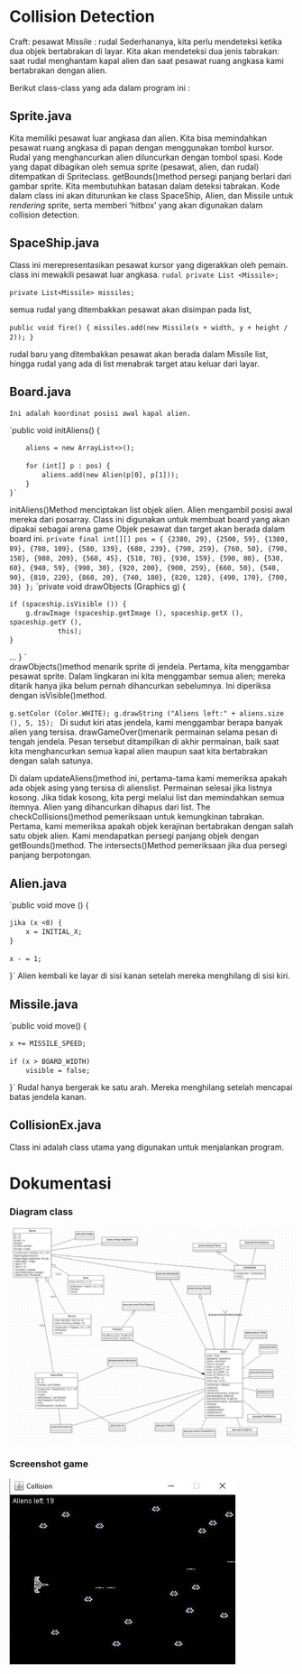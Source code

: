# Collision Detection
Craft: pesawat
Missile : rudal
Sederhananya, kita perlu mendeteksi ketika dua objek bertabrakan di layar.
Kita akan mendeteksi dua jenis tabrakan: saat rudal menghantam kapal alien dan saat pesawat ruang angkasa kami bertabrakan dengan alien.  
  
Berikut class-class yang ada dalam program ini :

## Sprite.java
  
Kita memiliki pesawat luar angkasa dan alien. Kita bisa memindahkan pesawat ruang angkasa di papan dengan menggunakan tombol kursor. Rudal yang menghancurkan alien diluncurkan dengan tombol spasi.
Kode yang dapat dibagikan oleh semua sprite (pesawat, alien, dan rudal) ditempatkan di Spriteclass.
getBounds()method persegi panjang berlari dari gambar sprite. Kita membutuhkan batasan dalam deteksi tabrakan.
Kode dalam class ini akan diturunkan ke class SpaceShip, Alien, dan Missile untuk _rendering_ sprite, serta memberi ‘hitbox’ yang akan digunakan dalam collision detection.
  
## SpaceShip.java
Class ini merepresentasikan pesawat kursor yang digerakkan oleh pemain. 
class ini mewakili pesawat luar angkasa.
`rudal private List <Missile>;`

  
   `private List<Missile> missiles;`

semua rudal yang ditembakkan pesawat akan disimpan pada list, 
  
`public void fire() {
    missiles.add(new Missile(x + width, y + height / 2));
}`
  
rudal baru yang ditembakkan pesawat akan berada dalam Missile list, hingga rudal yang ada di list menabrak target atau keluar dari layar.
  
## Board.java
    Ini adalah koordinat posisi awal kapal alien.
`public void initAliens() {
        
        aliens = new ArrayList<>();

        for (int[] p : pos) {
            aliens.add(new Alien(p[0], p[1]));
        }
    }`

initAliens()Method menciptakan list objek alien. Alien mengambil posisi awal mereka dari posarray.
Class ini digunakan untuk membuat board yang akan dipakai sebagai arena game
Objek pesawat dan target akan berada dalam board ini.
`private final int[][] pos = {
    {2380, 29}, {2500, 59}, {1380, 89},
    {780, 109}, {580, 139}, {680, 239},
    {790, 259}, {760, 50}, {790, 150},
    {980, 209}, {560, 45}, {510, 70},
    {930, 159}, {590, 80}, {530, 60},
    {940, 59}, {990, 30}, {920, 200},
    {900, 259}, {660, 50}, {540, 90},
    {810, 220}, {860, 20}, {740, 180},
    {820, 128}, {490, 170}, {700, 30}
};`
 `private void drawObjects (Graphics g) {

    if (spaceship.isVisible ()) {
        g.drawImage (spaceship.getImage (), spaceship.getX (), spaceship.getY (),
                this);
    }
...
} `       
drawObjects()method menarik sprite di jendela. Pertama, kita menggambar pesawat sprite.
   Dalam lingkaran ini kita menggambar semua alien; mereka ditarik hanya jika belum pernah dihancurkan sebelumnya. Ini diperiksa dengan isVisible()method.

`g.setColor (Color.WHITE);
g.drawString ("Aliens left:" + aliens.size (), 5, 15); `
Di sudut kiri atas jendela, kami menggambar berapa banyak alien yang tersisa.
drawGameOver()menarik permainan selama pesan di tengah jendela. Pesan tersebut ditampilkan di akhir permainan, baik saat kita menghancurkan semua kapal alien maupun saat kita bertabrakan dengan salah satunya.

Di dalam updateAliens()method ini, pertama-tama kami memeriksa apakah ada objek asing yang tersisa di alienslist. Permainan selesai jika listnya kosong. Jika tidak kosong, kita pergi melalui list dan memindahkan semua itemnya. Alien yang dihancurkan dihapus dari list.
The checkCollisions()method pemeriksaan untuk kemungkinan tabrakan. Pertama, kami memeriksa apakah objek kerajinan bertabrakan dengan salah satu objek alien. Kami mendapatkan persegi panjang objek dengan getBounds()method. The intersects()Method pemeriksaan jika dua persegi panjang berpotongan.
## Alien.java
  
`public void move () {

    jika (x <0) {
        x = INITIAL_X;
    }

    x - = 1;
}`
Alien kembali ke layar di sisi kanan setelah mereka menghilang di sisi kiri.
  
## Missile.java
  
`public void move() {
    
    x += MISSILE_SPEED;
    
    if (x > BOARD_WIDTH)
        visible = false;
}`
Rudal hanya bergerak ke satu arah. Mereka menghilang setelah mencapai batas jendela kanan.

  
## CollisionEx.java
  
Class ini adalah class utama yang digunakan untuk menjalankan program.

# Dokumentasi

### Diagram class
  ![](https://raw.githubusercontent.com/fortunelagit/oop-group-project/main/Tugas%20Kelompok/Tugas%20Pertemuan%2011/Collision%20Detection/diagram-collision.jpg)

### Screenshot game  
  ![](https://raw.githubusercontent.com/fortunelagit/oop-group-project/main/Tugas%20Kelompok/Tugas%20Pertemuan%2011/Collision%20Detection/ss-collision.jpg)
  
